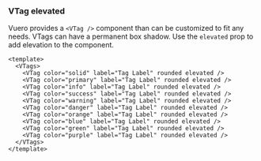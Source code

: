 ### VTag elevated

Vuero provides a `<VTag />` component than can be customized to fit any needs.
VTags can have a permanent box shadow.
Use the `elevated` prop to add elevation to the component.

<!--code-->

```vue
<template>
  <VTags>
    <VTag color="solid" label="Tag Label" rounded elevated />
    <VTag color="primary" label="Tag Label" rounded elevated />
    <VTag color="info" label="Tag Label" rounded elevated />
    <VTag color="success" label="Tag Label" rounded elevated />
    <VTag color="warning" label="Tag Label" rounded elevated />
    <VTag color="danger" label="Tag Label" rounded elevated />
    <VTag color="orange" label="Tag Label" rounded elevated />
    <VTag color="blue" label="Tag Label" rounded elevated />
    <VTag color="green" label="Tag Label" rounded elevated />
    <VTag color="purple" label="Tag Label" rounded elevated />
  </VTags>
</template>
```

<!--/code-->

<!--example-->

<VTags>
  <VTag color="solid" label="Tag Label" rounded elevated />
  <VTag color="primary" label="Tag Label" rounded elevated />
  <VTag color="info" label="Tag Label" rounded elevated />
  <VTag color="success" label="Tag Label" rounded elevated />
  <VTag color="warning" label="Tag Label" rounded elevated />
  <VTag color="danger" label="Tag Label" rounded elevated />
  <VTag color="orange" label="Tag Label" rounded elevated />
  <VTag color="blue" label="Tag Label" rounded elevated />
  <VTag color="green" label="Tag Label" rounded elevated />
  <VTag color="purple" label="Tag Label" rounded elevated />
</VTags>

<!--/example-->
